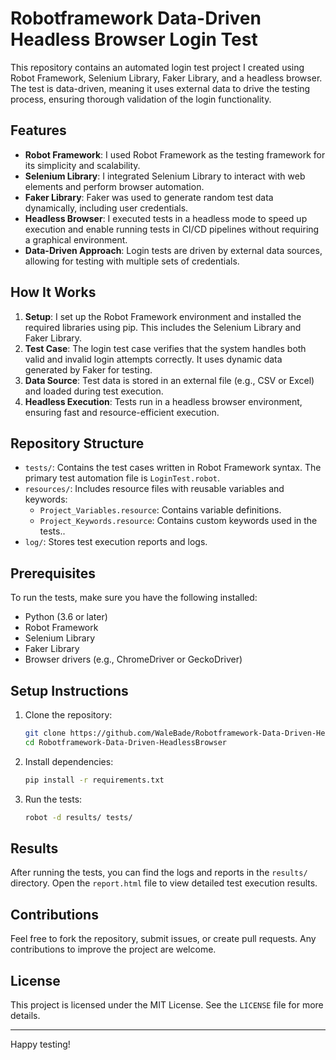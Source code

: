 # Robotframework Data-Driven Headless Browser Login Test

This repository contains an automated login test project I created using Robot Framework, Selenium Library, Faker Library, and a headless browser. The test is data-driven, meaning it uses external data to drive the testing process, ensuring thorough validation of the login functionality.

## Features

- **Robot Framework**: I used Robot Framework as the testing framework for its simplicity and scalability.
- **Selenium Library**: I integrated Selenium Library to interact with web elements and perform browser automation.
- **Faker Library**: Faker was used to generate random test data dynamically, including user credentials.
- **Headless Browser**: I executed tests in a headless mode to speed up execution and enable running tests in CI/CD pipelines without requiring a graphical environment.
- **Data-Driven Approach**: Login tests are driven by external data sources, allowing for testing with multiple sets of credentials.

## How It Works

1. **Setup**: I set up the Robot Framework environment and installed the required libraries using pip. This includes the Selenium Library and Faker Library.
2. **Test Case**: The login test case verifies that the system handles both valid and invalid login attempts correctly. It uses dynamic data generated by Faker for testing.
3. **Data Source**: Test data is stored in an external file (e.g., CSV or Excel) and loaded during test execution.
4. **Headless Execution**: Tests run in a headless browser environment, ensuring fast and resource-efficient execution.

## Repository Structure

- `tests/`: Contains the test cases written in Robot Framework syntax. The primary test automation file is `LoginTest.robot`.
- `resources/`: Includes resource files with reusable variables and keywords:
  - `Project_Variables.resource`: Contains variable definitions.
  - `Project_Keywords.resource`: Contains custom keywords used in the tests..
- `log/`: Stores test execution reports and logs.

## Prerequisites

To run the tests, make sure you have the following installed:

- Python (3.6 or later)
- Robot Framework
- Selenium Library
- Faker Library
- Browser drivers (e.g., ChromeDriver or GeckoDriver)

## Setup Instructions

1. Clone the repository:
   ```bash
   git clone https://github.com/WaleBade/Robotframework-Data-Driven-HeadlessBrowser.git
   cd Robotframework-Data-Driven-HeadlessBrowser
   ```
2. Install dependencies:
   ```bash
   pip install -r requirements.txt
   ```
3. Run the tests:
   ```bash
   robot -d results/ tests/
   ```

## Results

After running the tests, you can find the logs and reports in the `results/` directory. Open the `report.html` file to view detailed test execution results.

## Contributions

Feel free to fork the repository, submit issues, or create pull requests. Any contributions to improve the project are welcome.

## License

This project is licensed under the MIT License. See the `LICENSE` file for more details.

---

Happy testing!


